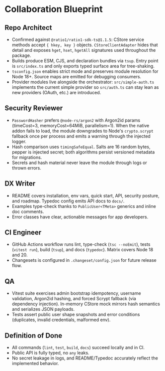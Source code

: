 # Collaboration Blueprint

## Repo Architect

- Confirmed against `@ratio1/ratio1-sdk-ts@1.1.5`: CStore service methods accept `{ hkey, key }` objects. `CStoreClientAdapter` hides that detail and exposes `hget`, `hset`, `hgetAll` signatures used throughout the package.
- Builds produce ESM, CJS, and declaration bundles via `tsup`. Entry point is `src/index.ts` and only exports typed surface area for tree-shaking.
- `tsconfig.json` enables strict mode and preserves module resolution for Node 18+. Source maps are emitted for debugging consumers.
- Provider modules live alongside the orchestrator: `src/simple-auth.ts` implements the current simple provider so `src/auth.ts` can stay lean as new providers (OAuth, etc.) are introduced.

## Security Reviewer

- `PasswordHasher` prefers `@node-rs/argon2` with Argon2id params (timeCost=3, memoryCost=64MiB, parallelism=1). When the native addon fails to load, the module downgrades to Node's `crypto.scrypt` fallback once per process and emits a warning through the injected logger.
- Hash comparison uses `timingSafeEqual`. Salts are 16 random bytes, pepper is injected secret; both algorithms persist versioned metadata for migrations.
- Secrets and hash material never leave the module through logs or thrown errors.

## DX Writer

- README covers installation, env vars, quick start, API, security posture, and roadmap. Typedoc config emits API docs to `docs/`.
- Examples type-check thanks to `PublicUser<TMeta>` generics and inline doc comments.
- Error classes have clear, actionable messages for app developers.

## CI Engineer

- GitHub Actions workflow runs lint, type-check (`tsc --noEmit`), tests (`vitest run`), build (`tsup`), and docs (`typedoc`). Matrix covers Node 18 and 20.
- Changesets is configured in `.changeset/config.json` for future release flow.

## QA

- Vitest suite exercises admin bootstrap idempotency, username validation, Argon2id hashing, and forced Scrypt fallback (via dependency injection). In-memory CStore mock mirrors hash semantics and serializes JSON payloads.
- Tests assert public user shape snapshots and error conditions (duplicates, invalid credentials, malformed env).

## Definition of Done

- All commands (`lint`, `test`, `build`, `docs`) succeed locally and in CI.
- Public API is fully typed, no `any` leaks.
- No secret leakage in logs, and README/Typedoc accurately reflect the implemented behavior.
